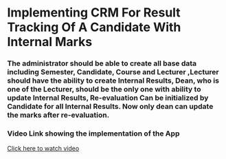 # Implementing CRM For Result Tracking Of A Candidate With Internal Marks

### The administrator should be able to create all base data including Semester, Candidate, Course and Lecturer ,Lecturer should have the ability to create Internal Results, Dean, who is one of the Lecturer, should be the only one with ability to update Internal Results, Re-evaluation Can be initialized by Candidate for all Internal Results. Now only dean can update the marks after re-evaluation.

### Video Link showing the implementation of the App
[Click here to watch video](https://youtu.be/EbwN6QDzfl4)
